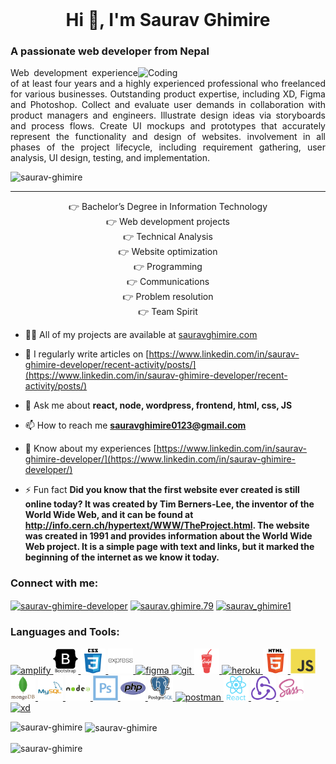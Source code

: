 <img src="https://camo.githubusercontent.com/ba9f3bd30647e352a3f5e1e45eb45c6ec7bad6155cd16aaedf4a426738da0ca5/68747470733a2f2f696e646f616e616c79746963612e636f6d2f7374617469632f696d616765732f62616e6e6572722e676966" alt="" >
<h1 align="center">Hi 👋, I'm Saurav Ghimire</h1>
<h3 align="left">A passionate web developer from Nepal</h3>
<img width="300" align="right" src="https://camo.githubusercontent.com/8bf6f6d78abc81fcf9c49f10649423e73ea44bc248e83aaae8759d401c829a84/68747470733a2f2f70687973696373677572756b756c2e66696c65732e776f726470726573732e636f6d2f323031392f30322f6368617261637465722d312e676966" alt="Coding" >
<p align="justify">
  Web development experience of at least four years and a highly experienced professional who freelanced for various businesses. Outstanding product expertise, including XD, Figma and Photoshop. Collect and evaluate user demands in collaboration with product managers and engineers. Illustrate design ideas via storyboards and process flows. Create UI mockups and prototypes that accurately represent the functionality and design of websites. involvement in all phases of the project lifecycle, including requirement gathering, user analysis, UI design, testing, and implementation.

<p align="left"> <img src="https://komarev.com/ghpvc/?username=saurav-ghimire&label=Profile%20views&color=0e75b6&style=flat" alt="saurav-ghimire" /> </p>

</p>
<hr>
<p align="center">
👉 Bachelor’s Degree in Information Technology<br>
👉 Web development projects<br>
👉 Technical Analysis<br>
👉 Website optimization<br>
👉 Programming<br>
👉 Communications<br>
👉 Problem resolution<br>
👉 Team Spirit<br></p>


- 👨‍💻 All of my projects are available at [sauravghimire.com](sauravghimire.com)

- 📝 I regularly write articles on [https://www.linkedin.com/in/saurav-ghimire-developer/recent-activity/posts/](https://www.linkedin.com/in/saurav-ghimire-developer/recent-activity/posts/)

- 💬 Ask me about **react, node, wordpress, frontend, html, css, JS**

- 📫 How to reach me **sauravghimire0123@gmail.com**

- 📄 Know about my experiences [https://www.linkedin.com/in/saurav-ghimire-developer/](https://www.linkedin.com/in/saurav-ghimire-developer/)

- ⚡ Fun fact **Did you know that the first website ever created is still online today? It was created by Tim Berners-Lee, the inventor of the World Wide Web, and it can be found at http://info.cern.ch/hypertext/WWW/TheProject.html. The website was created in 1991 and provides information about the World Wide Web project. It is a simple page with text and links, but it marked the beginning of the internet as we know it today.**

<h3 align="left">Connect with me:</h3>
<p align="left">
<a href="https://linkedin.com/in/saurav-ghimire-developer" target="blank"><img align="center" src="https://raw.githubusercontent.com/rahuldkjain/github-profile-readme-generator/master/src/images/icons/Social/linked-in-alt.svg" alt="saurav-ghimire-developer" height="30" width="40" /></a>
<a href="https://fb.com/saurav.ghimire.79" target="blank"><img align="center" src="https://raw.githubusercontent.com/rahuldkjain/github-profile-readme-generator/master/src/images/icons/Social/facebook.svg" alt="saurav.ghimire.79" height="30" width="40" /></a>
<a href="https://instagram.com/saurav_ghimire1" target="blank"><img align="center" src="https://raw.githubusercontent.com/rahuldkjain/github-profile-readme-generator/master/src/images/icons/Social/instagram.svg" alt="saurav_ghimire1" height="30" width="40" /></a>
</p>

<h3 align="left">Languages and Tools:</h3>
<p align="left"> <a href="https://aws.amazon.com/amplify/" target="_blank" rel="noreferrer"> <img src="https://docs.amplify.aws/assets/logo-dark.svg" alt="amplify" width="40" height="40"/> </a> <a href="https://getbootstrap.com" target="_blank" rel="noreferrer"> <img src="https://raw.githubusercontent.com/devicons/devicon/master/icons/bootstrap/bootstrap-plain-wordmark.svg" alt="bootstrap" width="40" height="40"/> </a> <a href="https://www.w3schools.com/css/" target="_blank" rel="noreferrer"> <img src="https://raw.githubusercontent.com/devicons/devicon/master/icons/css3/css3-original-wordmark.svg" alt="css3" width="40" height="40"/> </a> <a href="https://expressjs.com" target="_blank" rel="noreferrer"> <img src="https://raw.githubusercontent.com/devicons/devicon/master/icons/express/express-original-wordmark.svg" alt="express" width="40" height="40"/> </a> <a href="https://www.figma.com/" target="_blank" rel="noreferrer"> <img src="https://www.vectorlogo.zone/logos/figma/figma-icon.svg" alt="figma" width="40" height="40"/> </a> <a href="https://git-scm.com/" target="_blank" rel="noreferrer"> <img src="https://www.vectorlogo.zone/logos/git-scm/git-scm-icon.svg" alt="git" width="40" height="40"/> </a> <a href="https://gulpjs.com" target="_blank" rel="noreferrer"> <img src="https://raw.githubusercontent.com/devicons/devicon/master/icons/gulp/gulp-plain.svg" alt="gulp" width="40" height="40"/> </a> <a href="https://heroku.com" target="_blank" rel="noreferrer"> <img src="https://www.vectorlogo.zone/logos/heroku/heroku-icon.svg" alt="heroku" width="40" height="40"/> </a> <a href="https://www.w3.org/html/" target="_blank" rel="noreferrer"> <img src="https://raw.githubusercontent.com/devicons/devicon/master/icons/html5/html5-original-wordmark.svg" alt="html5" width="40" height="40"/> </a> <a href="https://developer.mozilla.org/en-US/docs/Web/JavaScript" target="_blank" rel="noreferrer"> <img src="https://raw.githubusercontent.com/devicons/devicon/master/icons/javascript/javascript-original.svg" alt="javascript" width="40" height="40"/> </a> <a href="https://www.mongodb.com/" target="_blank" rel="noreferrer"> <img src="https://raw.githubusercontent.com/devicons/devicon/master/icons/mongodb/mongodb-original-wordmark.svg" alt="mongodb" width="40" height="40"/> </a> <a href="https://www.mysql.com/" target="_blank" rel="noreferrer"> <img src="https://raw.githubusercontent.com/devicons/devicon/master/icons/mysql/mysql-original-wordmark.svg" alt="mysql" width="40" height="40"/> </a> <a href="https://nodejs.org" target="_blank" rel="noreferrer"> <img src="https://raw.githubusercontent.com/devicons/devicon/master/icons/nodejs/nodejs-original-wordmark.svg" alt="nodejs" width="40" height="40"/> </a> <a href="https://www.photoshop.com/en" target="_blank" rel="noreferrer"> <img src="https://raw.githubusercontent.com/devicons/devicon/master/icons/photoshop/photoshop-line.svg" alt="photoshop" width="40" height="40"/> </a> <a href="https://www.php.net" target="_blank" rel="noreferrer"> <img src="https://raw.githubusercontent.com/devicons/devicon/master/icons/php/php-original.svg" alt="php" width="40" height="40"/> </a> <a href="https://www.postgresql.org" target="_blank" rel="noreferrer"> <img src="https://raw.githubusercontent.com/devicons/devicon/master/icons/postgresql/postgresql-original-wordmark.svg" alt="postgresql" width="40" height="40"/> </a> <a href="https://postman.com" target="_blank" rel="noreferrer"> <img src="https://www.vectorlogo.zone/logos/getpostman/getpostman-icon.svg" alt="postman" width="40" height="40"/> </a> <a href="https://reactjs.org/" target="_blank" rel="noreferrer"> <img src="https://raw.githubusercontent.com/devicons/devicon/master/icons/react/react-original-wordmark.svg" alt="react" width="40" height="40"/> </a> <a href="https://redux.js.org" target="_blank" rel="noreferrer"> <img src="https://raw.githubusercontent.com/devicons/devicon/master/icons/redux/redux-original.svg" alt="redux" width="40" height="40"/> </a> <a href="https://sass-lang.com" target="_blank" rel="noreferrer"> <img src="https://raw.githubusercontent.com/devicons/devicon/master/icons/sass/sass-original.svg" alt="sass" width="40" height="40"/> </a> <a href="https://www.adobe.com/products/xd.html" target="_blank" rel="noreferrer"> <img src="https://cdn.worldvectorlogo.com/logos/adobe-xd.svg" alt="xd" width="40" height="40"/> </a> </p>

<p><img align="left" src="https://github-readme-stats.vercel.app/api/top-langs?username=saurav-ghimire&show_icons=true&locale=en&layout=compact" alt="saurav-ghimire" /></p>

<p>&nbsp;<img align="center" src="https://github-readme-stats.vercel.app/api?username=saurav-ghimire&show_icons=true&locale=en" alt="saurav-ghimire" /></p>

<p><img align="center" src="https://github-readme-streak-stats.herokuapp.com/?user=saurav-ghimire&" alt="saurav-ghimire" /></p>
